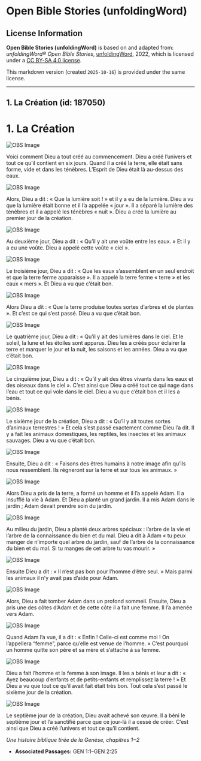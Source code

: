# Open Bible Stories (unfoldingWord)

## License Information

**Open Bible Stories (unfoldingWord)** is based on and adapted from: _unfoldingWord® Open Bible Stories_, [unfoldingWord](https://unfoldingword.org/utw), 2022, which is licensed under a [CC BY-SA 4.0 license](https://creativecommons.org/licenses/by-sa/4.0/legalcode.en).

This markdown version (created `2025-10-16`) is provided under the same license.



--------------------------------

## 1. La Création (id: 187050)

1\. La Création
===============

![OBS Image](https://cdn.aquifer.bible/aquifer-content/resources/UWOBS/jpg/360px/obs-en-01-01.jpg)

Voici comment Dieu a tout créé au commencement. Dieu a créé l’univers et tout ce qu’il contient en six jours. Quand il a créé la terre, elle était sans forme, vide et dans les ténèbres. L’Esprit de Dieu était là au\-dessus des eaux.

![OBS Image](https://cdn.aquifer.bible/aquifer-content/resources/UWOBS/jpg/360px/obs-en-01-02.jpg)

Alors, Dieu a dit : « Que la lumière soit ! » et il y a eu de la lumière. Dieu a vu que la lumière était bonne et il l’a appelée « jour ». Il a séparé la lumière des ténèbres et il a appelé les ténèbres « nuit ». Dieu a créé la lumière au premier jour de la création.

![OBS Image](https://cdn.aquifer.bible/aquifer-content/resources/UWOBS/jpg/360px/obs-en-01-03.jpg)

Au deuxième jour, Dieu a dit : « Qu’il y ait une voûte entre les eaux. » Et il y a eu une voûte. Dieu a appelé cette voûte « ciel ».

![OBS Image](https://cdn.aquifer.bible/aquifer-content/resources/UWOBS/jpg/360px/obs-en-01-04.jpg)

Le troisième jour, Dieu a dit : « Que les eaux s’assemblent en un seul endroit et que la terre ferme apparaisse ». Il a appelé la terre ferme « terre » et les eaux « mers ». Et Dieu a vu que c’était bon.

![OBS Image](https://cdn.aquifer.bible/aquifer-content/resources/UWOBS/jpg/360px/obs-en-01-05.jpg)

Alors Dieu a dit : « Que la terre produise toutes sortes d’arbres et de plantes ». Et c’est ce qui s’est passé. Dieu a vu que c’était bon.

![OBS Image](https://cdn.aquifer.bible/aquifer-content/resources/UWOBS/jpg/360px/obs-en-01-06.jpg)

Le quatrième jour, Dieu a dit : « Qu’il y ait des lumières dans le ciel. Et le soleil, la lune et les étoiles sont apparus. Dieu les a créés pour éclairer la terre et marquer le jour et la nuit, les saisons et les années. Dieu a vu que c’était bon.

![OBS Image](https://cdn.aquifer.bible/aquifer-content/resources/UWOBS/jpg/360px/obs-en-01-07.jpg)

Le cinquième jour, Dieu a dit : « Qu’il y ait des êtres vivants dans les eaux et des oiseaux dans le ciel ». C’est ainsi que Dieu a créé tout ce qui nage dans l’eau et tout ce qui vole dans le ciel. Dieu a vu que c’était bon et il les a bénis.

![OBS Image](https://cdn.aquifer.bible/aquifer-content/resources/UWOBS/jpg/360px/obs-en-01-08.jpg)

Le sixième jour de la création, Dieu a dit : « Qu’il y ait toutes sortes d’animaux terrestres ! » Et cela s’est passé exactement comme Dieu l’a dit. Il y a fait les animaux domestiques, les reptiles, les insectes et les animaux sauvages. Dieu a vu que c’était bon.

![OBS Image](https://cdn.aquifer.bible/aquifer-content/resources/UWOBS/jpg/360px/obs-en-01-09.jpg)

Ensuite, Dieu a dit : « Faisons des êtres humains à notre image afin qu’ils nous ressemblent. Ils régneront sur la terre et sur tous les animaux. »

![OBS Image](https://cdn.aquifer.bible/aquifer-content/resources/UWOBS/jpg/360px/obs-en-01-10.jpg)

Alors Dieu a pris de la terre, a formé un homme et il l’a appelé Adam. Il a insufflé la vie à Adam. Et Dieu a planté un grand jardin. Il a mis Adam dans le jardin ; Adam devait prendre soin du jardin.

![OBS Image](https://cdn.aquifer.bible/aquifer-content/resources/UWOBS/jpg/360px/obs-en-01-11.jpg)

Au milieu du jardin, Dieu a planté deux arbres spéciaux : l’arbre de la vie et l’arbre de la connaissance du bien et du mal. Dieu a dit à Adam « tu peux manger de n’importe quel arbre du jardin, sauf de l’arbre de la connaissance du bien et du mal. Si tu manges de cet arbre tu vas mourir. »

![OBS Image](https://cdn.aquifer.bible/aquifer-content/resources/UWOBS/jpg/360px/obs-en-01-12.jpg)

Ensuite Dieu a dit : « Il n’est pas bon pour l’homme d’être seul. » Mais parmi les animaux il n’y avait pas d’aide pour Adam.

![OBS Image](https://cdn.aquifer.bible/aquifer-content/resources/UWOBS/jpg/360px/obs-en-01-13.jpg)

Alors, Dieu a fait tomber Adam dans un profond sommeil. Ensuite, Dieu a pris une des côtes d’Adam et de cette côte il a fait une femme. Il l’a amenée vers Adam.

![OBS Image](https://cdn.aquifer.bible/aquifer-content/resources/UWOBS/jpg/360px/obs-en-01-14.jpg)

Quand Adam l’a vue, il a dit : « Enfin ! Celle\-ci est comme moi ! On l’appellera “femme”, parce qu’elle est venue de l’homme. » C’est pourquoi un homme quitte son père et sa mère et s’attache à sa femme.

![OBS Image](https://cdn.aquifer.bible/aquifer-content/resources/UWOBS/jpg/360px/obs-en-01-15.jpg)

Dieu a fait l’homme et la femme à son image. Il les a bénis et leur a dit : « Ayez beaucoup d’enfants et de petits\-enfants et remplissez la terre ! » Et Dieu a vu que tout ce qu’il avait fait était très bon. Tout cela s’est passé le sixième jour de la création.

![OBS Image](https://cdn.aquifer.bible/aquifer-content/resources/UWOBS/jpg/360px/obs-en-01-16.jpg)

Le septième jour de la création, Dieu avait achevé son œuvre. Il a béni le septième jour et l’a sanctifié parce que ce jour\-là il a cessé de créer. C’est ainsi que Dieu a créé l’univers et tout ce qu’il contient.

*Une histoire biblique tirée de la Genèse, chapitres 1‒2*

* **Associated Passages:** GEN 1:1–GEN 2:25

